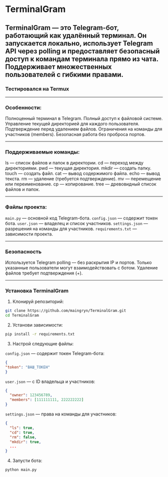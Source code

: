 # TerminalGram

## TerminalGram — это Telegram-бот, работающий как удалённый терминал. Он запускается локально, использует Telegram API через polling и предоставляет безопасный доступ к командам терминала прямо из чата. Поддерживает множественных пользователей с гибкими правами.

### Тестировался на Termux
---

### Особенности:
Полноценный терминал в Telegram.
Полный доступ к файловой системе.
Управление текущей директорией для каждого пользователя.
Подтверждение перед удалением файлов.
Ограничения на команды для участников (members).
Безопасная работа без проброса портов.

---

### Поддерживаемые команды:
ls — список файлов и папок в директории.
cd — переход между директориями.
pwd — текущая директория.
mkdir — создать папку.
touch — создать файл.
cat — вывод содержимого файла.
echo — вывод текста.
rm — удаление (требуется подтверждение).
mv — перемещение или переименование.
cp — копирование.
tree — древовидный список файлов и папок.

---

### Файлы проекта:
`main.py` — основной код Telegram-бота.
`config.json` — содержит токен бота.
`user.json` — владелец и список участников.
`settings.json` — разрешения на команды для участников.
`requirements.txt` — зависимости проекта.

---

### Безопасность
Используется Telegram polling — без раскрытия IP и портов.
Только указанные пользователи могут взаимодействовать с ботом.
Удаление файлов требует подтверждения (+).

---

### Установка TerminalGram

1. Клонируй репозиторий:
``` bash
git clone https://github.com/maingryn/TerminalGram.git
cd TerminalGram
```
2. Установи зависимости:
``` bash
pip install -r requirements.txt
```
3. Настрой следующие файлы:

`config.json` — содержит токен Telegram-бота:

``` json
{ 
"token": "ВАШ_ТОКЕН" 
}
```

`user.json` — с ID владельца и участников:

``` json
{
  "owner": 123456789,
  "members": [111111111, 222222222]
}
```

`settings.json` — права на команды для участников:

``` json
{
  "ls": true,
  "cd": true,
  "rm": false,
  "mkdir": true,
  ...
}
```
4. Запусти бота:
``` bash
python main.py
```
